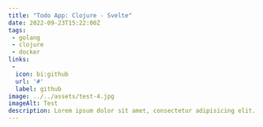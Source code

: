 ```yaml
---
title: "Todo App: Clojure - Svelte"
date: 2022-09-23T15:22:00Z
tags:
 - golang
 - clojure
 - docker
links:
 -
  icon: bi:github
  url: '#'
  label: github 
image: ../../assets/test-4.jpg
imageAlt: Test
description: Lorem ipsum dolor sit amet, consectetur adipisicing elit. Laborum dignissimos eveniet dolor.
---
```

